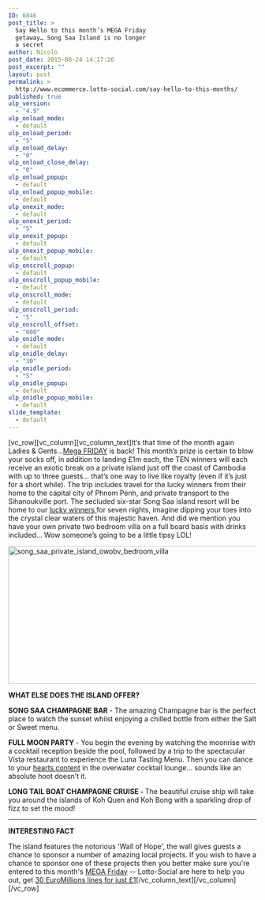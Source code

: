 ```yaml
---
ID: 6846
post_title: >
  Say Hello to this month’s MEGA Friday
  getaway… Song Saa Island is no longer
  a secret
author: Nicolo
post_date: 2015-08-24 14:17:26
post_excerpt: ""
layout: post
permalink: >
  http://www.ecommerce.lotto-social.com/say-hello-to-this-months/
published: true
ulp_version:
  - "4.9"
ulp_onload_mode:
  - default
ulp_onload_period:
  - "5"
ulp_onload_delay:
  - "0"
ulp_onload_close_delay:
  - "0"
ulp_onload_popup:
  - default
ulp_onload_popup_mobile:
  - default
ulp_onexit_mode:
  - default
ulp_onexit_period:
  - "5"
ulp_onexit_popup:
  - default
ulp_onexit_popup_mobile:
  - default
ulp_onscroll_popup:
  - default
ulp_onscroll_popup_mobile:
  - default
ulp_onscroll_mode:
  - default
ulp_onscroll_period:
  - "5"
ulp_onscroll_offset:
  - "600"
ulp_onidle_mode:
  - default
ulp_onidle_delay:
  - "30"
ulp_onidle_period:
  - "5"
ulp_onidle_popup:
  - default
ulp_onidle_popup_mobile:
  - default
slide_template:
  - default
---
```

[vc_row][vc_column][vc_column_text]<span style="font-weight: 400;">It’s that time of the month again Ladies &amp; Gents…<a href="/win-lottery-syndicates/?OL=8&amp;TP1=blog&amp;TP2=&amp;IP=&amp;Prosub_ID=2090&amp;a_bid=9f7cc6b8">Mega FRIDAY</a> is back! This month’s prize is certain to blow your socks off, in addition to landing £1m each, the TEN winners will each receive an exotic break on a private island just off the coast of Cambodia with up to three guests… that’s one way to live like royalty (even if it’s just for a short while). The trip includes travel for the lucky winners from their home to the capital city of Phnom Penh, and private transport to the Sihanoukville port. The secluded six-star Song Saa island resort will be home to our <a href="/win-lottery-syndicates/?OL=8&amp;TP1=blog&amp;TP2=&amp;IP=&amp;Prosub_ID=2090&amp;a_bid=9f7cc6b8">lucky winners </a>for seven nights, imagine dipping your toes into the crystal clear waters of this majestic haven. And did we mention you have your own private two bedroom villa on a full board basis with drinks included… Wow someone’s going to be a little tipsy LOL!</span>

<!--more-->

<img class="alignnone wp-image-391 " src="http://news-lotto-social.s3.amazonaws.com/news/wp-content/uploads/2015/08/song_saa_private_island_owobv_bedroom_villa.jpg" alt="song_saa_private_island_owobv_bedroom_villa" width="726" height="279" />

<strong>WHAT ELSE DOES THE ISLAND OFFER?</strong>

<strong>SONG SAA CHAMPAGNE BAR </strong><span style="font-weight: 400;">- The amazing Champagne bar is the perfect place to watch the sunset whilst enjoying a chilled bottle from either the Salt or Sweet menu.</span>

<strong>FULL MOON PARTY</strong><span style="font-weight: 400;"><strong> </strong>- You begin the evening by watching the moonrise with a cocktail reception beside the pool, followed by a trip to the spectacular Vista restaurant to experience the Luna Tasting Menu. Then you can dance to your <a href="/win-lottery-syndicates/?OL=8&amp;TP1=blog&amp;TP2=&amp;IP=&amp;Prosub_ID=2090&amp;a_bid=9f7cc6b8">hearts content</a> in the overwater cocktail lounge… sounds like an absolute hoot doesn’t it.</span>

<strong>LONG TAIL BOAT CHAMPAGNE CRUISE</strong><b> - </b><span style="font-weight: 400;">The beautiful cruise ship will take you ar</span><span style="font-weight: 400;">ound the islands of Koh Quen and Koh Bong with a sparkling drop of fizz to set the mood!</span>

----------------------------------------------------------------------------------

<strong>INTERESTING FACT</strong>

<span style="font-weight: 400;">The island features the notorious 'Wall of Hope', the wall gives guests a chance to sponsor a number of amazing local projects. If you wish to have a chance to sponsor one of these projects then you better make sure you're entered to this month's <a href="/win-lottery-syndicates/?OL=8&amp;TP1=blog&amp;TP2=&amp;IP=&amp;Prosub_ID=2090&amp;a_bid=9f7cc6b8">MEGA Friday</a> -- Lotto-Social are here to help you out, get <a href="/win-lottery-syndicates/?OL=8&amp;TP1=blog&amp;TP2=&amp;IP=&amp;Prosub_ID=2090&amp;a_bid=9f7cc6b8">30 EuroMillions lines for just £1</a></span>[/vc_column_text][/vc_column][/vc_row]